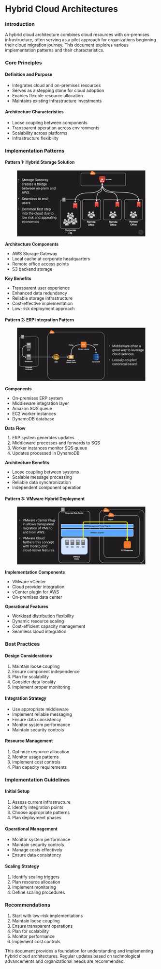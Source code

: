 # Hybrid Cloud Architectures

### Introduction

A hybrid cloud architecture combines cloud resources with on-premises infrastructure, often serving as a pilot approach for organizations beginning their cloud migration journey. This document explores various implementation patterns and their characteristics.

### Core Principles

#### Definition and Purpose

* Integrates cloud and on-premises resources
* Serves as a stepping stone for cloud adoption
* Enables flexible resource allocation
* Maintains existing infrastructure investments

#### Architecture Characteristics

* Loose coupling between components
* Transparent operation across environments
* Scalability across platforms
* Infrastructure flexibility

### Implementation Patterns

#### Pattern 1: Hybrid Storage Solution

<figure><img src="../../../../../.gitbook/assets/image (5) (1) (1) (1) (1) (1).png" alt=""><figcaption></figcaption></figure>

**Architecture Components**

* AWS Storage Gateway
* Local cache at corporate headquarters
* Remote office access points
* S3 backend storage

**Key Benefits**

* Transparent user experience
* Enhanced data redundancy
* Reliable storage infrastructure
* Cost-effective implementation
* Low-risk deployment approach

#### Pattern 2: ERP Integration Pattern

<figure><img src="../../../../../.gitbook/assets/image (6) (1) (1) (1) (1).png" alt=""><figcaption></figcaption></figure>

**Components**

* On-premises ERP system
* Middleware integration layer
* Amazon SQS queue
* EC2 worker instances
* DynamoDB database

**Data Flow**

1. ERP system generates updates
2. Middleware processes and forwards to SQS
3. Worker instances monitor SQS queue
4. Updates processed in DynamoDB

**Architecture Benefits**

* Loose coupling between systems
* Scalable message processing
* Reliable data synchronization
* Independent component operation

#### Pattern 3: VMware Hybrid Deployment

<figure><img src="../../../../../.gitbook/assets/image (7) (1) (1) (1) (1).png" alt=""><figcaption></figcaption></figure>

**Implementation Components**

* VMware vCenter
* Cloud provider integration
* vCenter plugin for AWS
* On-premises data center

**Operational Features**

* Workload distribution flexibility
* Dynamic resource scaling
* Cost-efficient capacity management
* Seamless cloud integration

### Best Practices

#### Design Considerations

1. Maintain loose coupling
2. Ensure component independence
3. Plan for scalability
4. Consider data locality
5. Implement proper monitoring

#### Integration Strategy

* Use appropriate middleware
* Implement reliable messaging
* Ensure data consistency
* Monitor system performance
* Maintain security controls

#### Resource Management

1. Optimize resource allocation
2. Monitor usage patterns
3. Implement cost controls
4. Plan capacity requirements

### Implementation Guidelines

#### Initial Setup

1. Assess current infrastructure
2. Identify integration points
3. Choose appropriate patterns
4. Plan deployment phases

#### Operational Management

* Monitor system performance
* Maintain security controls
* Manage costs effectively
* Ensure data consistency

#### Scaling Strategy

1. Identify scaling triggers
2. Plan resource allocation
3. Implement monitoring
4. Define scaling procedures

### Recommendations

1. Start with low-risk implementations
2. Maintain loose coupling
3. Ensure transparent operations
4. Plan for scalability
5. Monitor performance
6. Implement cost controls

This document provides a foundation for understanding and implementing hybrid cloud architectures. Regular updates based on technological advancements and organizational needs are recommended.

